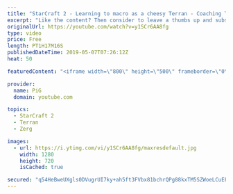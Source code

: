 ```yaml
---
title: "StarCraft 2 - Learning to macro as a cheesy Terran - Coaching TvZ D2"
excerpt: "Like the content? Then consider to leave a thumbs up and subscribe! ;) Love the content a lot? Then please consider becoming a member ;) https://www.youtube.com/channel/UC9OluGthYmZo0vsF9IjicFg/join -- Watch live at https://www.twitch.tv/x5_pig My NEW website: https://pigstarcraft.com/ My Twitter: https://twitter.com/x5_PiG"
originalUrl: https://youtube.com/watch?v=y1SCr6AA8fg
type: video
price: Free
length: PT1H17M16S
publishedDateTime: 2019-05-07T07:26:12Z
heat: 50

featuredContent: "<iframe width=\"800\" height=\"500\" frameborder=\"0\" src=\"https://www.youtube.com/embed/y1SCr6AA8fg\" allow=\"accelerometer; autoplay; encrypted-media; gyroscope; picture-in-picture\" allowfullscreen></iframe>"

provider:
  name: PiG
  domain: youtube.com

topics:
  - StarCraft 2
  - Terran
  - Zerg

images:
  - url: https://i.ytimg.com/vi/y1SCr6AA8fg/maxresdefault.jpg
    width: 1280
    height: 720
    isCached: true

secured: "q54HeBweUXgls0DVugrUI7ky+ah5ft3FVbx81bchrQPg88kxTM5SZWoeLCuEFNxhSS28NLRg1Zd8sCnpezRD0V7J58Era/hn7c4C6NgJlhfahWNtF35I0+Mn+BEYo6XU82/pu/QTR44PTk2O//LwSt2C0EDXogrNXMd0LcidxsZxtuyfzforVnyvIydiL3ISd89YloF8Wt6wbwxcbfHKzaL13Dv9ssdkUVt45OwpqpEiVf0Smjd3z42jpA24bKtKRRDukcy2Tchw+YE/Ewtr3QkJcoDHK1hx5CkRCs44u55L2ruPblHMJtnHkP/hjGZhU4T5NVcFBI5XjHo3mblKE+oLSyJFg1d8rUb18wvicIeX22EXkStZIR692fGAdNzv3hlhgsYB+Uk9ucg/C6SS42bCH4EAnAE/G8Te7g2S/0o=;OHJiDAX/YWFryBDuU1TBkA=="
---
```


